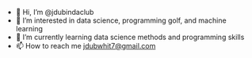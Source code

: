 - 👋 Hi, I’m @jdubindaclub
- 👀 I’m interested in data science, programming golf, and machine learning
- 🌱 I’m currently learning data science methods and programming skills
- 📫 How to reach me jdubwhit7@gmail.com

<!---
jdubindaclub/jdubindaclub is a ✨ special ✨ repository because its `README.md` (this file) appears on your GitHub profile.
You can click the Preview link to take a look at your changes.
--->
